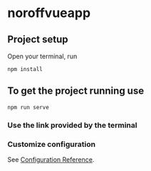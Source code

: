# noroffvueapp

## Project setup
Open your terminal, run
```
npm install
```
## To get the project running use
```
npm run serve
```
### Use the link provided by the terminal

### Customize configuration
See [Configuration Reference](https://cli.vuejs.org/config/).